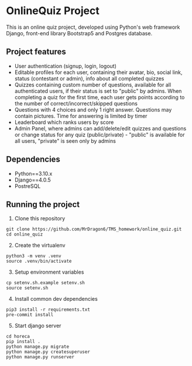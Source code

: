 # OnlineQuiz Project
This is an online quiz project, 
developed using Python's web framework Django, 
front-end library Bootstrap5 and Postgres database.

## Project features
- User authentication (signup, login, logout)
- Editable profiles for each user, containing their 
avatar, bio, social link, status (contestant or admin), info
about all completed quizzes
- Quizzes containing custom number of questions,
available for all authenticated users, if their status is set to
"public" by admins. When completing a quiz for the first time, each
user gets points according to the number of correct/incorrect/skipped
questions
- Questions with 4 choices and only 1 right answer. Questions may
contain pictures. Time for answering is limited by timer
- Leaderboard which ranks users by score
- Admin Panel, where admins can add/delete/edit quizzes and questions
or change status for any quiz (public/private) - "public" is available
for all users, "private" is seen only by admins

## Dependencies
- Python==3.10.x
- Django==4.0.5
- PostreSQL

## Running the project
1) Clone this repository
```
git clone https://github.com/MrDragon6/TMS_homework/online_quiz.git
cd online_quiz
```
2) Create the virtualenv
```
python3 -m venv .venv
source .venv/bin/activate
```
3) Setup environment variables
```
cp setenv.sh.example setenv.sh
source setenv.sh
```
4) Install common dev dependencies
```
pip3 install -r requirements.txt
pre-commit install
```
5) Start django server
```
cd horeca
pip install .
python manage.py migrate
python manage.py createsuperuser
python manage.py runserver 
```